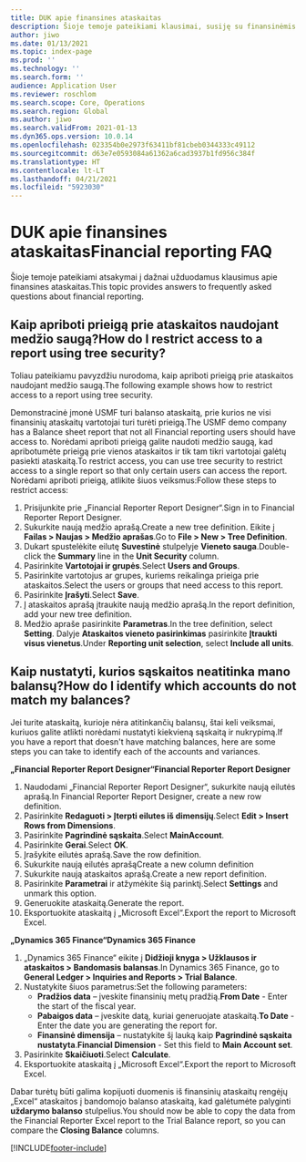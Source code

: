 ```yaml
---
title: DUK apie finansines ataskaitas
description: Šioje temoje pateikiami klausimai, susiję su finansinėmis ataskaitomis, kurias turėjo kiti vartotojai.
author: jiwo
ms.date: 01/13/2021
ms.topic: index-page
ms.prod: ''
ms.technology: ''
ms.search.form: ''
audience: Application User
ms.reviewer: roschlom
ms.search.scope: Core, Operations
ms.search.region: Global
ms.author: jiwo
ms.search.validFrom: 2021-01-13
ms.dyn365.ops.version: 10.0.14
ms.openlocfilehash: 023354b0e2973f63411bf81cbeb0344333c49112
ms.sourcegitcommit: d63e7e0593084a61362a6cad3937b1fd956c384f
ms.translationtype: HT
ms.contentlocale: lt-LT
ms.lasthandoff: 04/21/2021
ms.locfileid: "5923030"
---
```

# <a name="financial-reporting-faq"></a><span data-ttu-id="8635b-103">DUK apie finansines ataskaitas</span><span class="sxs-lookup"><span data-stu-id="8635b-103">Financial reporting FAQ</span></span> 

<span data-ttu-id="8635b-104">Šioje temoje pateikiami atsakymai į dažnai užduodamus klausimus apie finansines ataskaitas.</span><span class="sxs-lookup"><span data-stu-id="8635b-104">This topic provides answers to frequently asked questions about financial reporting.</span></span> 

## <a name="how-do-i-restrict-access-to-a-report-using-tree-security"></a><span data-ttu-id="8635b-105">Kaip apriboti prieigą prie ataskaitos naudojant medžio saugą?</span><span class="sxs-lookup"><span data-stu-id="8635b-105">How do I restrict access to a report using tree security?</span></span>

<span data-ttu-id="8635b-106">Toliau pateikiamu pavyzdžiu nurodoma, kaip apriboti prieigą prie ataskaitos naudojant medžio saugą.</span><span class="sxs-lookup"><span data-stu-id="8635b-106">The following example shows how to restrict access to a report using tree security.</span></span>

<span data-ttu-id="8635b-107">Demonstracinė įmonė USMF turi balanso ataskaitą, prie kurios ne visi finansinių ataskaitų vartotojai turi turėti prieigą.</span><span class="sxs-lookup"><span data-stu-id="8635b-107">The USMF demo company has a Balance sheet report that not all Financial reporting users should have access to.</span></span> <span data-ttu-id="8635b-108">Norėdami apriboti prieigą galite naudoti medžio saugą, kad apribotumėte prieigą prie vienos ataskaitos ir tik tam tikri vartotojai galėtų pasiekti ataskaitą.</span><span class="sxs-lookup"><span data-stu-id="8635b-108">To restrict access, you can use tree security to restrict access to a single report so that only certain users can access the report.</span></span> <span data-ttu-id="8635b-109">Norėdami apriboti prieigą, atlikite šiuos veiksmus:</span><span class="sxs-lookup"><span data-stu-id="8635b-109">Follow these steps to restrict access:</span></span> 

1. <span data-ttu-id="8635b-110">Prisijunkite prie „Financial Reporter Report Designer“.</span><span class="sxs-lookup"><span data-stu-id="8635b-110">Sign in to Financial Reporter Report Designer.</span></span>
2. <span data-ttu-id="8635b-111">Sukurkite naują medžio aprašą.</span><span class="sxs-lookup"><span data-stu-id="8635b-111">Create a new tree definition.</span></span> <span data-ttu-id="8635b-112">Eikite į **Failas > Naujas > Medžio aprašas**.</span><span class="sxs-lookup"><span data-stu-id="8635b-112">Go to **File > New > Tree Definition**.</span></span>
3. <span data-ttu-id="8635b-113">Dukart spustelėkite eilutę **Suvestinė** stulpelyje **Vieneto sauga**.</span><span class="sxs-lookup"><span data-stu-id="8635b-113">Double-click the **Summary** line in the **Unit Security** column.</span></span>
4. <span data-ttu-id="8635b-114">Pasirinkite **Vartotojai ir grupės**.</span><span class="sxs-lookup"><span data-stu-id="8635b-114">Select **Users and Groups**.</span></span>  
5. <span data-ttu-id="8635b-115">Pasirinkite vartotojus ar grupes, kuriems reikalinga prieiga prie ataskaitos.</span><span class="sxs-lookup"><span data-stu-id="8635b-115">Select the users or groups that need access to this report.</span></span> 
6. <span data-ttu-id="8635b-116">Pasirinkite **Įrašyti**.</span><span class="sxs-lookup"><span data-stu-id="8635b-116">Select **Save**.</span></span>
7. <span data-ttu-id="8635b-117">Į ataskaitos aprašą įtraukite naują medžio aprašą.</span><span class="sxs-lookup"><span data-stu-id="8635b-117">In the report definition, add your new tree definition.</span></span>
8. <span data-ttu-id="8635b-118">Medžio apraše pasirinkite **Parametras**.</span><span class="sxs-lookup"><span data-stu-id="8635b-118">In the tree definition, select **Setting**.</span></span> <span data-ttu-id="8635b-119">Dalyje **Ataskaitos vieneto pasirinkimas** pasirinkite **Įtraukti visus vienetus**.</span><span class="sxs-lookup"><span data-stu-id="8635b-119">Under **Reporting unit selection**, select **Include all units**.</span></span>

## <a name="how-do-i-identify-which-accounts-do-not-match-my-balances"></a><span data-ttu-id="8635b-120">Kaip nustatyti, kurios sąskaitos neatitinka mano balansų?</span><span class="sxs-lookup"><span data-stu-id="8635b-120">How do I identify which accounts do not match my balances?</span></span>

<span data-ttu-id="8635b-121">Jei turite ataskaitą, kurioje nėra atitinkančių balansų, štai keli veiksmai, kuriuos galite atlikti norėdami nustatyti kiekvieną sąskaitą ir nukrypimą.</span><span class="sxs-lookup"><span data-stu-id="8635b-121">If you have a report that doesn't have matching balances, here are some steps you can take to identify each of the accounts and variances.</span></span> 

<span data-ttu-id="8635b-122">**„Financial Reporter Report Designer“**</span><span class="sxs-lookup"><span data-stu-id="8635b-122">**Financial Reporter Report Designer**</span></span>
1. <span data-ttu-id="8635b-123">Naudodami „Financial Reporter Report Designer“, sukurkite naują eilutės aprašą.</span><span class="sxs-lookup"><span data-stu-id="8635b-123">In Financial Reporter Report Designer, create a new row definition.</span></span> 
2. <span data-ttu-id="8635b-124">Pasirinkite **Redaguoti > Įterpti eilutes iš dimensijų**.</span><span class="sxs-lookup"><span data-stu-id="8635b-124">Select **Edit > Insert Rows from Dimensions**.</span></span>
3. <span data-ttu-id="8635b-125">Pasirinkite **Pagrindinė sąskaita**.</span><span class="sxs-lookup"><span data-stu-id="8635b-125">Select **MainAccount**.</span></span>  
4. <span data-ttu-id="8635b-126">Pasirinkite **Gerai**.</span><span class="sxs-lookup"><span data-stu-id="8635b-126">Select **OK**.</span></span>
5. <span data-ttu-id="8635b-127">Įrašykite eilutės aprašą.</span><span class="sxs-lookup"><span data-stu-id="8635b-127">Save the row definition.</span></span>
6. <span data-ttu-id="8635b-128">Sukurkite naują eilutės aprašą</span><span class="sxs-lookup"><span data-stu-id="8635b-128">Create a new column definition</span></span>
7. <span data-ttu-id="8635b-129">Sukurkite naują ataskaitos aprašą.</span><span class="sxs-lookup"><span data-stu-id="8635b-129">Create a new report definition.</span></span>
8. <span data-ttu-id="8635b-130">Pasirinkite **Parametrai** ir atžymėkite šią parinktį.</span><span class="sxs-lookup"><span data-stu-id="8635b-130">Select **Settings** and unmark this option.</span></span>  
9. <span data-ttu-id="8635b-131">Generuokite ataskaitą.</span><span class="sxs-lookup"><span data-stu-id="8635b-131">Generate the report.</span></span> 
10. <span data-ttu-id="8635b-132">Eksportuokite ataskaitą į „Microsoft Excel“.</span><span class="sxs-lookup"><span data-stu-id="8635b-132">Export the report to Microsoft Excel.</span></span>

<span data-ttu-id="8635b-133">**„Dynamics 365 Finance“**</span><span class="sxs-lookup"><span data-stu-id="8635b-133">**Dynamics 365 Finance**</span></span> 
1. <span data-ttu-id="8635b-134">„Dynamics 365 Finance“ eikite į **Didžioji knyga > Užklausos ir ataskaitos > Bandomasis balansas**.</span><span class="sxs-lookup"><span data-stu-id="8635b-134">In Dynamics 365 Finance, go to **General Ledger > Inquiries and Reports > Trial Balance**.</span></span>
2. <span data-ttu-id="8635b-135">Nustatykite šiuos parametrus:</span><span class="sxs-lookup"><span data-stu-id="8635b-135">Set the following parameters:</span></span>
   - <span data-ttu-id="8635b-136">**Pradžios data** – įveskite finansinių metų pradžią.</span><span class="sxs-lookup"><span data-stu-id="8635b-136">**From Date** - Enter the start of the fiscal year.</span></span>
   - <span data-ttu-id="8635b-137">**Pabaigos data** – įveskite datą, kuriai generuojate ataskaitą.</span><span class="sxs-lookup"><span data-stu-id="8635b-137">**To Date** - Enter the date you are generating the report for.</span></span>
   - <span data-ttu-id="8635b-138">**Finansinė dimensija** – nustatykite šį lauką kaip **Pagrindinė sąskaita nustatyta**.</span><span class="sxs-lookup"><span data-stu-id="8635b-138">**Financial Dimension** - Set this field to **Main Account set**.</span></span>
 3. <span data-ttu-id="8635b-139">Pasirinkite **Skaičiuoti**.</span><span class="sxs-lookup"><span data-stu-id="8635b-139">Select **Calculate**.</span></span>
 4. <span data-ttu-id="8635b-140">Eksportuokite ataskaitą į „Microsoft Excel“.</span><span class="sxs-lookup"><span data-stu-id="8635b-140">Export the report to Microsoft Excel.</span></span>

<span data-ttu-id="8635b-141">Dabar turėtų būti galima kopijuoti duomenis iš finansinių ataskaitų rengėjų „Excel“ ataskaitos į bandomojo balanso ataskaitą, kad galėtumėte palyginti **uždarymo balanso** stulpelius.</span><span class="sxs-lookup"><span data-stu-id="8635b-141">You should now be able to copy the data from the Financial Reporter Excel report to the Trial Balance report, so you can compare the **Closing Balance** columns.</span></span>

[!INCLUDE[footer-include](../../includes/footer-banner.md)]
